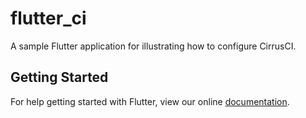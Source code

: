 # flutter_ci

A sample Flutter application for illustrating how to configure CirrusCI.

## Getting Started

For help getting started with Flutter, view our online
[documentation](https://flutter.io/).
